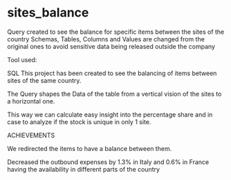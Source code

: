 # sites_balance
Query created to  see the balance for specific items between the sites of the country
Schemas, Tables, Columns and Values are changed from the original ones to avoid sensitive data being released outside the company

Tool used:

SQL
This project has been created to see the balancing of items between sites of the same country.

The Query shapes the Data of the table from a vertical vision of the sites to a horizontal one.

This way we can calculate easy insight into the percentage share and in case to analyze if the stock is unique in only 1 site.



ACHIEVEMENTS

We redirected the items to have a balance between them.

Decreased the outbound expenses by 1.3% in Italy and 0.6% in France having the availability in different parts of the country
